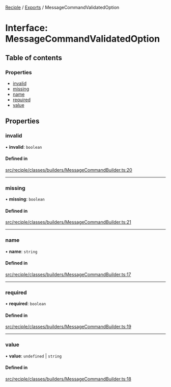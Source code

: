 [Reciple](../README.md) / [Exports](../modules.md) / MessageCommandValidatedOption

# Interface: MessageCommandValidatedOption

## Table of contents

### Properties

- [invalid](MessageCommandValidatedOption.md#invalid)
- [missing](MessageCommandValidatedOption.md#missing)
- [name](MessageCommandValidatedOption.md#name)
- [required](MessageCommandValidatedOption.md#required)
- [value](MessageCommandValidatedOption.md#value)

## Properties

### invalid

• **invalid**: `boolean`

#### Defined in

[src/reciple/classes/builders/MessageCommandBuilder.ts:20](https://github.com/FalloutStudios/Reciple/blob/53bf2cd/src/reciple/classes/builders/MessageCommandBuilder.ts#L20)

___

### missing

• **missing**: `boolean`

#### Defined in

[src/reciple/classes/builders/MessageCommandBuilder.ts:21](https://github.com/FalloutStudios/Reciple/blob/53bf2cd/src/reciple/classes/builders/MessageCommandBuilder.ts#L21)

___

### name

• **name**: `string`

#### Defined in

[src/reciple/classes/builders/MessageCommandBuilder.ts:17](https://github.com/FalloutStudios/Reciple/blob/53bf2cd/src/reciple/classes/builders/MessageCommandBuilder.ts#L17)

___

### required

• **required**: `boolean`

#### Defined in

[src/reciple/classes/builders/MessageCommandBuilder.ts:19](https://github.com/FalloutStudios/Reciple/blob/53bf2cd/src/reciple/classes/builders/MessageCommandBuilder.ts#L19)

___

### value

• **value**: `undefined` \| `string`

#### Defined in

[src/reciple/classes/builders/MessageCommandBuilder.ts:18](https://github.com/FalloutStudios/Reciple/blob/53bf2cd/src/reciple/classes/builders/MessageCommandBuilder.ts#L18)
